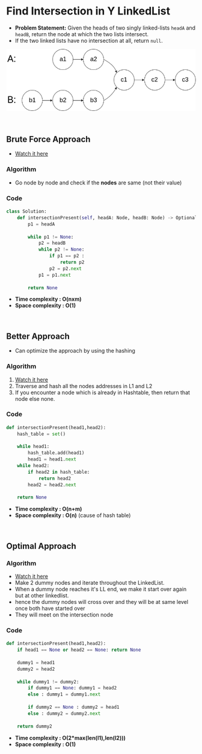 # Find Intersection in Y LinkedList

- **Problem Statement:** Given the heads of two singly linked-lists `headA` and `headB`, return the node at which the two lists intersect. 
- If the two linked lists have no intersection at all, return `null`.

![alt text](image.png)

<br>

## Brute Force Approach 

- [Watch it here](https://youtu.be/u4FWXfgS8jw?si=1stvn0YLODv7Tf1q&t=86)

### Algorithm 

- Go node by node and check if the **nodes** are same (not their value)

### Code 

```python 
class Solution:
    def intersectionPresent(self, headA: Node, headB: Node) -> Optional[Node]:
        p1 = headA

        while p1 != None:
            p2 = headB
            while p2 != None:
                if p1 == p2 :
                    return p2
                p2 = p2.next
            p1 = p1.next
            
        return None
```
- **Time complexity : O(nxm)**
- **Space complexity : O(1)**

<br>

## Better Approach

- Can optimize the approach by using the hashing 

### Algorithm

1. [Watch it here](https://youtu.be/u4FWXfgS8jw?si=bF3B0HBuRfUrRe_W&t=187)
2. Traverse and hash all the nodes addresses in L1 and L2
3. If you encounter a node which is already in Hashtable, then return that node else none.

### Code 

```python
def intersectionPresent(head1,head2):
    hash_table = set()

    while head1:
        hash_table.add(head1)
        head1 = head1.next
    while head2:
        if head2 in hash_table:
            return head2
        head2 = head2.next
    
    return None
```
- **Time complexity : O(n+m)**
- **Space complexity : O(n)**   (cause of hash table)

<br>

## Optimal Approach 

### Algorithm 

- [Watch it here](https://youtu.be/u4FWXfgS8jw?si=7vbgTmqzJT-04yc0&t=733)
- Make 2 dummy nodes and iterate throughout the LinkedList.
- When a dummy node reaches it's LL end, we make it start over again but at other linkedlist. 
- hence the dummy nodes will cross over and they will be at same level once both have started over
- They will meet on the intersection node 

### Code 

```python 
def intersectionPresent(head1,head2):
    if head1 == None or head2 == None: return None
        
    dummy1 = head1
    dummy2 = head2
    
    while dummy1 != dummy2:
        if dummy1 == None: dummy1 = head2
        else : dummy1 = dummy1.next
        
        if dummy2 == None : dummy2 = head1
        else : dummy2 = dummy2.next
    
    return dummy2
```
- **Time complexity : O(2*max(len(l1),len(l2)))**
- **Space complexity : O(1)**